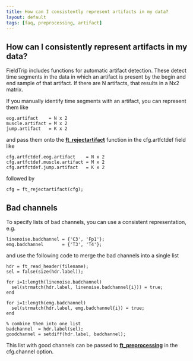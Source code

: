 ```yaml
---
title: How can I consistently represent artifacts in my data?
layout: default
tags: [faq, preprocessing, artifact]
---
```


## How can I consistently represent artifacts in my data?

FieldTrip includes functions for automatic artifact detection. These detect time segments in the data in which an artifact is present by the begin and end sample of that artifact. If there are N artifacts, that results in a Nx2 matrix.

If you manually identify time segments with an artifact, you can represent them like

    eog.artifact    = N x 2
    muscle.artifact = M x 2
    jump.artifact   = K x 2

and pass them onto the **[ft_rejectartifact](/reference/ft_rejectartifact)** function in the cfg.artfctdef field like

    cfg.artfctdef.eog.artifact    = N x 2
    cfg.artfctdef.muscle.artifact = M x 2
    cfg.artfctdef.jump.artifact   = K x 2

followed by

    cfg = ft_rejectartifact(cfg);

## Bad channels

To specify lists of bad channels, you can use a consistent representation, e.g.

    linenoise.badchannel = {'C3', 'Fp1'};
    emg.badchannel       = {'T3', 'T4'};

and use the following code to merge the bad channels into a single list

	hdr = ft_read_header(filename);
	sel = false(size(hdr.label));

	for i=1:length(linenoise.badchannel)
	  sel(strmatch(hdr.label, linenoise.badchannel{i})) = true;
	end

	for i=1:length(emg.badchannel)
	  sel(strmatch(hdr.label, emg.badchannel{i}) = true;
	end

	% combine them into one list
	badchannel  = hdr.label(sel);
	goodchannel = setdiff(hdr.label, badchannel);

This list with good channels can be passed to **[ft_preprocessing](/reference/ft_preprocessing)** in the cfg.channel option.
